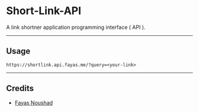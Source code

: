 # Short-Link-API

A link shortner application programming interface ( API ).

---

## Usage

```
https://shortlink.api.fayas.me/?query=<your-link>
```

---

## Credits

- [Fayas Noushad](https://github.com/FayasNoushad)
